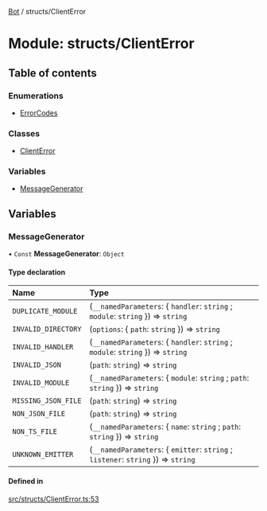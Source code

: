 [Bot](../README.md) / structs/ClientError

# Module: structs/ClientError

## Table of contents

### Enumerations

- [ErrorCodes](../enums/structs_ClientError.ErrorCodes.md)

### Classes

- [ClientError](../classes/structs_ClientError.ClientError.md)

### Variables

- [MessageGenerator](structs_ClientError.md#messagegenerator)

## Variables

### MessageGenerator

• `Const` **MessageGenerator**: `Object`

#### Type declaration

| Name | Type |
| :------ | :------ |
| `DUPLICATE_MODULE` | (`__namedParameters`: { `handler`: `string` ; `module`: `string`  }) => `string` |
| `INVALID_DIRECTORY` | (`options`: { `path`: `string`  }) => `string` |
| `INVALID_HANDLER` | (`__namedParameters`: { `handler`: `string` ; `module`: `string`  }) => `string` |
| `INVALID_JSON` | (`path`: `string`) => `string` |
| `INVALID_MODULE` | (`__namedParameters`: { `module`: `string` ; `path`: `string`  }) => `string` |
| `MISSING_JSON_FILE` | (`path`: `string`) => `string` |
| `NON_JSON_FILE` | (`path`: `string`) => `string` |
| `NON_TS_FILE` | (`__namedParameters`: { `name`: `string` ; `path`: `string`  }) => `string` |
| `UNKNOWN_EMITTER` | (`__namedParameters`: { `emitter`: `string` ; `listener`: `string`  }) => `string` |

#### Defined in

[src/structs/ClientError.ts:53](https://github.com/Norviah/bot/blob/78f7ec8/src/structs/ClientError.ts#L53)
